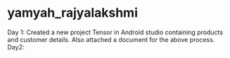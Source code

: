 # yamyah_rajyalakshmi
Day 1: Created a new project Tensor in Android studio containing products and customer details. Also attached a document for the above process.
Day2:
